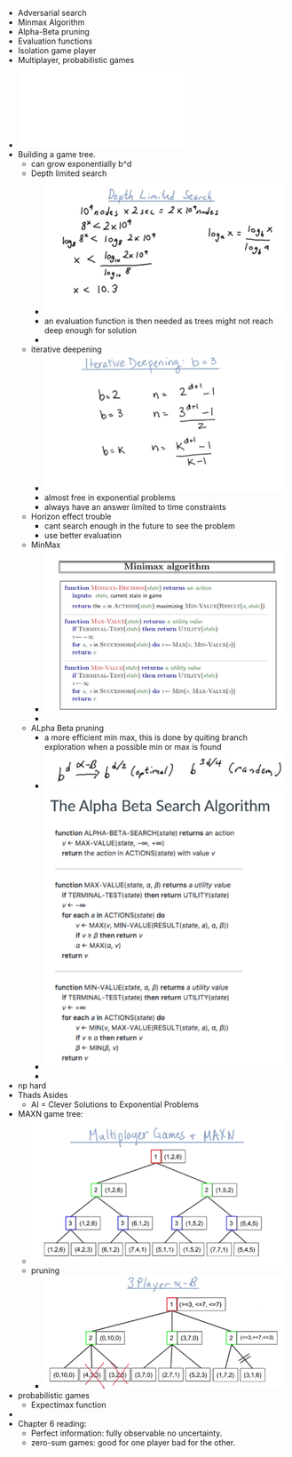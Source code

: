 - Adversarial search
- Minmax Algorithm
- Alpha-Beta pruning
- Evaluation functions
- Isolation game player
- Multiplayer, probabilistic games
- ![chapter06.pdf](../assets/chapter06_1726334097963_0.pdf)
- Building a game tree.
	- can grow exponentially b^d
	- Depth limited search
		- ![image.png](../assets/image_1726261584972_0.png)
		- an evaluation function is then needed as trees might not reach deep enough for solution
		-
	- iterative deepening
		- ![image.png](../assets/image_1726322615133_0.png)
		- almost free in exponential problems
		- always have an answer limited to time constraints
	- Horizon effect trouble
		- cant search enough in the future to see the problem
		- use better evaluation
	- MinMax
		- ![image.png](../assets/image_1726409271401_0.png)
		-
	- ALpha Beta pruning
		- a more efficient min max, this is done by quiting branch exploration when a possible min or max is found
		- ![image.png](../assets/image_1726327696814_0.png)
		- ![image.png](../assets/image_1726327714708_0.png)
		-
- np hard
- Thads Asides
	- AI = Clever Solutions to Exponential Problems
- MAXN game tree:
	- ![image.png](../assets/image_1726331130374_0.png)
	- pruning
		- ![image.png](../assets/image_1726331853751_0.png)
- probabilistic games
	- Expectimax function
-
- Chapter 6 reading:
	- Perfect information: fully observable no uncertainty.
	- zero-sum games: good for one player bad for the other.
